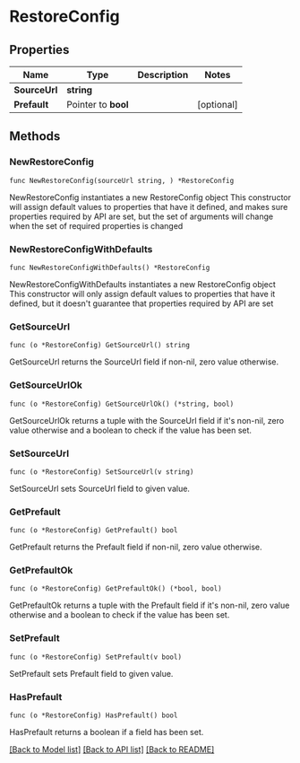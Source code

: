 # RestoreConfig

## Properties

Name | Type | Description | Notes
------------ | ------------- | ------------- | -------------
**SourceUrl** | **string** |  | 
**Prefault** | Pointer to **bool** |  | [optional] 

## Methods

### NewRestoreConfig

`func NewRestoreConfig(sourceUrl string, ) *RestoreConfig`

NewRestoreConfig instantiates a new RestoreConfig object
This constructor will assign default values to properties that have it defined,
and makes sure properties required by API are set, but the set of arguments
will change when the set of required properties is changed

### NewRestoreConfigWithDefaults

`func NewRestoreConfigWithDefaults() *RestoreConfig`

NewRestoreConfigWithDefaults instantiates a new RestoreConfig object
This constructor will only assign default values to properties that have it defined,
but it doesn't guarantee that properties required by API are set

### GetSourceUrl

`func (o *RestoreConfig) GetSourceUrl() string`

GetSourceUrl returns the SourceUrl field if non-nil, zero value otherwise.

### GetSourceUrlOk

`func (o *RestoreConfig) GetSourceUrlOk() (*string, bool)`

GetSourceUrlOk returns a tuple with the SourceUrl field if it's non-nil, zero value otherwise
and a boolean to check if the value has been set.

### SetSourceUrl

`func (o *RestoreConfig) SetSourceUrl(v string)`

SetSourceUrl sets SourceUrl field to given value.


### GetPrefault

`func (o *RestoreConfig) GetPrefault() bool`

GetPrefault returns the Prefault field if non-nil, zero value otherwise.

### GetPrefaultOk

`func (o *RestoreConfig) GetPrefaultOk() (*bool, bool)`

GetPrefaultOk returns a tuple with the Prefault field if it's non-nil, zero value otherwise
and a boolean to check if the value has been set.

### SetPrefault

`func (o *RestoreConfig) SetPrefault(v bool)`

SetPrefault sets Prefault field to given value.

### HasPrefault

`func (o *RestoreConfig) HasPrefault() bool`

HasPrefault returns a boolean if a field has been set.


[[Back to Model list]](../README.md#documentation-for-models) [[Back to API list]](../README.md#documentation-for-api-endpoints) [[Back to README]](../README.md)


